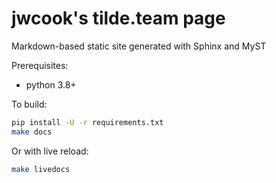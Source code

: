 # jwcook's tilde.team page
Markdown-based static site generated with Sphinx and MyST

Prerequisites:
* python 3.8+

To build:
```bash
pip install -U -r requirements.txt
make docs
```

Or with live reload:
```bash
make livedocs
```
